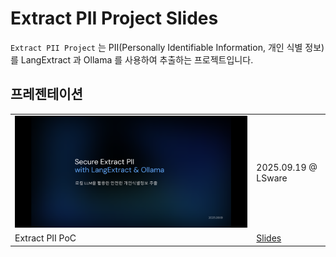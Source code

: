 # Extract PII Project Slides

`Extract PII Project` 는 PII(Personally Identifiable Information, 개인 식별 정보)를 LangExtract 과 Ollama 를 사용하여 추출하는 프로젝트입니다.

## 프레젠테이션

|   |   |
|---|---|
| ![Extract PII PoC Slides Screenshot](./packages/./extract-pii-poc/public/extract-pii-poc-slides-screenshot.png) | 2025.09.19 @ LSware |
| Extract PII PoC | [Slides](https://huketo.github.io/extract-pii-slides/extract-pii-poc/#/1) |
